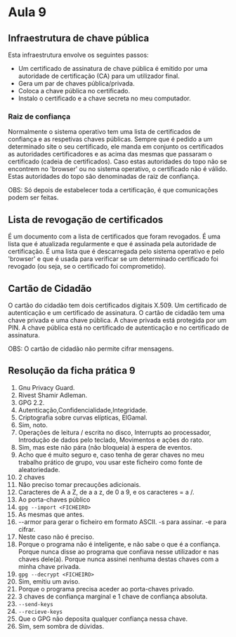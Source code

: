 # Aula 9

## Infraestrutura de chave pública

Esta infraestrutura envolve os seguintes passos:
 - Um certificado de assinatura de chave pública é emitido por uma autoridade de certificação (CA) para um utilizador final.
 - Gera um par de chaves pública/privada.
 - Coloca a chave pública no certificado.
 - Instalo o certificado e a chave secreta no meu computador.

### Raiz de confiança

Normalmente o sistema operativo tem uma lista de certificados de confiança e as respetivas chaves públicas. Sempre que é pedido a um determinado site o seu certificado, ele manda em conjunto os certificados as autoridades certificadores e as acima das mesmas que passaram o certificado (cadeia de certificados). Caso estas autoridades do topo não se encontrem no 'browser' ou no sistema operativo, o certificado não é válido. Estas autoridades do topo são denominadas de raiz de confiança.

OBS: Só depois de estabelecer toda a certificação, é que comunicações podem ser feitas.

## Lista de revogação de certificados

É um documento com a lista de certificados que foram revogados. É uma lista que é atualizada regularmente e que é assinada pela autoridade de certificação. É uma lista que é descarregada pelo sistema operativo e pelo 'browser' e que é usada para verificar se um determinado certificado foi revogado (ou seja, se o certificado foi comprometido).

## Cartão de Cidadão

O cartão do cidadão tem dois certificados digitais X.509. Um certificado de autenticação e um certificado de assinatura. O cartão de cidadão tem uma chave privada e uma chave pública. A chave privada está protegida por um PIN. A chave pública está no certificado de autenticação e no certificado de assinatura.

OBS: O cartão de cidadão não permite cifrar mensagens.

## Resolução da ficha prática 9

1. Gnu Privacy Guard.
2. Rivest Shamir Adleman.
3. GPG 2.2.
4. Autenticação,Confidencialidade,Integridade.
5. Criptografia sobre curvas elípticas, ElGamal.
6. Sim, noto.
7. Operações de leitura / escrita no disco, Interrupts ao processador, Introdução de dados pelo teclado, Movimentos e ações do rato.
8. Sim, mas este não pára (não bloqueia) à espera de eventos.
9. Acho que é muito seguro e, caso tenha de gerar chaves no meu trabalho prático de grupo, vou usar este ficheiro como fonte de aleatoriedade.
10. 2 chaves
11. Não preciso tomar precauções adicionais.
12. Caracteres de A a Z, de a a z, de 0 a 9, e os caracteres = a /.
13. Ao porta-chaves público
14. `gpg --import <FICHEIRO>`
15. As mesmas que antes.
16. --armor para gerar o ficheiro em formato ASCII. -s para assinar. -e para cifrar.
17. Neste caso não é preciso.
18. Porque o programa não é inteligente, e não sabe o que é a confiança. Porque nunca disse ao programa que confiava nesse utilizador e nas chaves dele(a). Porque nunca assinei nenhuma destas chaves com a minha chave privada.
19. `gpg --decrypt <FICHEIRO>`
20. Sim, emitiu um aviso.
21. Porque o programa precisa aceder ao porta-chaves privado.
22. 3 chaves de confiança marginal e 1 chave de confiança absoluta.
23. `--send-keys`
24. `--recieve-keys`
25. Que o GPG não deposita qualquer confiança nessa chave.
26. Sim, sem sombra de dúvidas.
